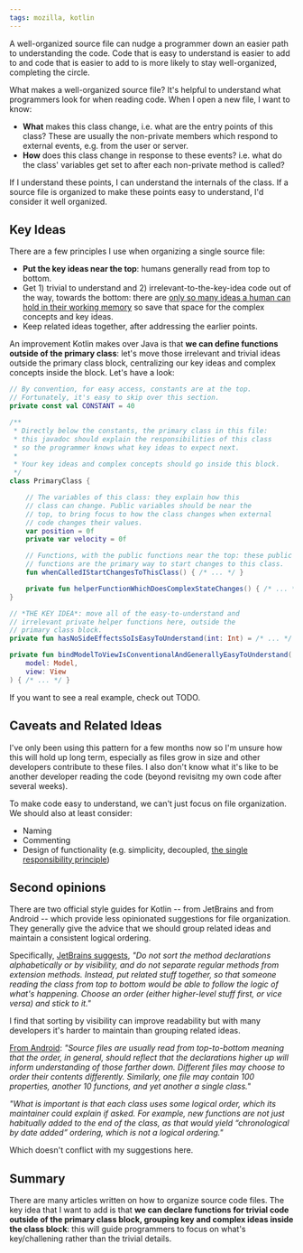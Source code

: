 ```yaml
---
tags: mozilla, kotlin
---
```

A well-organized source file can nudge a programmer down an easier path to understanding the code. Code that is easy to understand is easier to add to  and code that is easier to add to is more likely to stay well-organized, completing the circle.

What makes a well-organized source file? It's helpful to understand what programmers look for when reading code. When I open a new file, I want to know:
- **What** makes this class change, i.e. what are the entry points of this class? These are usually the non-private members which respond to external events, e.g. from the user or server.
- **How** does this class change in response to these events? i.e. what do the class' variables get set to after each non-private method is called?

If I understand these points, I can understand the internals of the class. If a source file is organized to make these points easy to understand, I'd consider it well organized.

## Key Ideas
There are a few principles I use when organizing a single source file:
- **Put the key ideas near the top**: humans generally read from top to bottom.
- Get 1) trivial to understand and 2) irrelevant-to-the-key-idea code out of the way, towards the bottom: there are [only so many ideas a human can hold in their working memory][memory] so save that space for the complex concepts and key ideas.
- Keep related ideas together, after addressing the earlier points.

An improvement Kotlin makes over Java is that **we can define functions outside of the primary class**: let's move those irrelevant and trivial ideas outside the primary class block, centralizing our key ideas and complex concepts inside the block. Let's have a look:

```kotlin
// By convention, for easy access, constants are at the top.
// Fortunately, it's easy to skip over this section.
private const val CONSTANT = 40

/**
 * Directly below the constants, the primary class in this file:
 * this javadoc should explain the responsibilities of this class
 * so the programmer knows what key ideas to expect next.
 *
 * Your key ideas and complex concepts should go inside this block.
 */
class PrimaryClass {

    // The variables of this class: they explain how this
    // class can change. Public variables should be near the
    // top, to bring focus to how the class changes when external
    // code changes their values.
    var position = 0f
    private var velocity = 0f

    // Functions, with the public functions near the top: these public
    // functions are the primary way to start changes to this class.
    fun whenCalledIStartChangesToThisClass() { /* ... */ }

    private fun helperFunctionWhichDoesComplexStateChanges() { /* ... */ }
}

// *THE KEY IDEA*: move all of the easy-to-understand and
// irrelevant private helper functions here, outside the
// primary class block.
private fun hasNoSideEffectsSoIsEasyToUnderstand(int: Int) = /* ... */

private fun bindModelToViewIsConventionalAndGenerallyEasyToUnderstand(
    model: Model,
    view: View
) { /* ... */ }
```

If you want to see a real example, check out TODO.

## Caveats and Related Ideas
I've only been using this pattern for a few months now so I'm unsure how this will hold up long term, especially as files grow in size and other developers contribute to these files. I also don't know what it's like to be another developer reading the code (beyond revisitng my own code after several weeks).

To make code easy to understand, we can't just focus on file organization. We should also at least consider:
- Naming
- Commenting
- Design of functionality (e.g. simplicity, decoupled, [the single responsibility principle][single])

## Second opinions
There are two official style guides for Kotlin -- from JetBrains and from Android -- which provide less opinionated suggestions for file organization. They generally give the advice that we should group related ideas and maintain a consistent logical ordering.

Specifically, [JetBrains suggests][kstyle], *"Do not sort the method declarations alphabetically or by visibility, and do not separate regular methods from extension methods. Instead, put related stuff together, so that someone reading the class from top to bottom would be able to follow the logic of what's happening. Choose an order (either higher-level stuff first, or vice versa) and stick to it."*

I find that sorting by visibility can improve readability but with many developers it's harder to maintain than grouping related ideas.

[From Android][astyle]: *"Source files are usually read from top-to-bottom meaning that the order, in general, should reflect that the declarations higher up will inform understanding of those farther down. Different files may choose to order their contents differently. Similarly, one file may contain 100 properties, another 10 functions, and yet another a single class."*

*"What is important is that each class uses some logical order, which its maintainer could explain if asked. For example, new functions are not just habitually added to the end of the class, as that would yield “chronological by date added” ordering, which is not a logical ordering."*

Which doesn't conflict with my suggestions here.

## Summary
There are many articles written on how to organize source code files. The key idea that I want to add is that **we can declare functions for trivial code outside of the primary class block, grouping key and complex ideas inside the class block**: this will guide programmers to focus on what's key/challening rather than the trivial details.

[memory]: https://en.wikipedia.org/wiki/The_Magical_Number_Seven,_Plus_or_Minus_Two
[astyle]: https://web.archive.org/web/20180103180641/https://android.github.io/kotlin-guides/style.html#top-level-declarations
[kstyle]: https://web.archive.org/web/20180202195826/https://kotlinlang.org/docs/reference/coding-conventions.html#class-layout
[single]: https://en.wikipedia.org/wiki/Single_responsibility_principle
